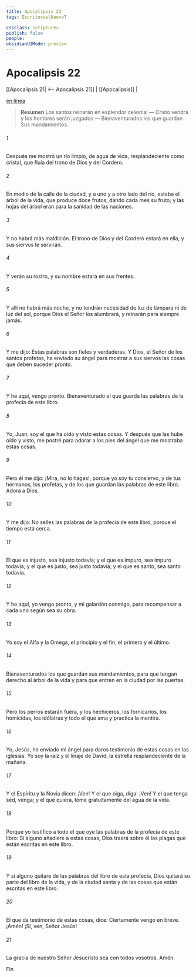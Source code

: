 ```yaml
---
title: Apocalipsis 22
tags: Escrituras\NuevoT

cssclass: scriptures
publish: false
people:
obsidianUIMode: preview
---
```


# Apocalipsis 22
[[Apocalipsis 21| <-- Apocalipsis 21]] | [[Apocalipsis]] |

[en línea](https://churchofjesuschrist.org/study/scriptures/nt/rev/22?lang=spa)

> __Resumen__
Los santos reinarán en esplendor celestial — Cristo vendrá y los hombres serán juzgados — Bienaventurados los que guardan Sus mandamientos.

###### 1 
Después me mostró un río limpio, de agua de vida, resplandeciente como cristal, que fluía del trono de Dios y del Cordero.

###### 2 
En medio de la calle de la ciudad, y a uno y a otro lado del río, estaba el árbol de la vida, que produce doce frutos, dando cada mes su fruto; y las hojas del árbol eran para la sanidad de las naciones.

###### 3 
Y no habrá más maldición. El trono de Dios y del Cordero estará en ella, y sus siervos le servirán.

###### 4 
Y verán su rostro, y su nombre estará en sus frentes.

###### 5 
Y allí no habrá más noche, y no tendrán necesidad de luz de lámpara ni de luz del sol, porque Dios el Señor los alumbrará, y reinarán para siempre jamás.

###### 6 
Y me dijo: Estas palabras son fieles y verdaderas. Y Dios, el Señor de los santos profetas, ha enviado su ángel para mostrar a sus siervos las cosas que deben suceder pronto.

###### 7 
Y he aquí, vengo pronto. Bienaventurado el que guarda las palabras de la profecía de este libro.

###### 8 
Yo, Juan, soy el que ha oído y visto estas cosas. Y después que las hube oído y visto, me postré para adorar a los pies del ángel que me mostraba estas cosas.

###### 9 
Pero él me dijo: ¡Mira, no lo hagas!, porque yo soy tu consiervo, y de tus hermanos, los profetas, y de los que guardan las palabras de este libro. Adora a Dios.

###### 10 
Y me dijo: No selles las palabras de la profecía de este libro, porque el tiempo está cerca.

###### 11 
El que es injusto, sea injusto todavía; y el que es impuro, sea impuro todavía; y el que es justo, sea justo todavía; y el que es santo, sea santo todavía.

###### 12 
Y he aquí, yo vengo pronto, y mi galardón conmigo, para recompensar a cada uno según sea su obra.

###### 13 
Yo soy el Alfa y la Omega, el principio y el fin, el primero y el último.

###### 14 
Bienaventurados los que guardan sus mandamientos, para que tengan derecho al árbol de la vida y para que entren en la ciudad por las puertas.

###### 15 
Pero los perros estarán fuera, y los hechiceros, los fornicarios, los homicidas, los idólatras y todo el que ama y practica la mentira.

###### 16 
Yo, Jesús, he enviado mi ángel para daros testimonio de estas cosas en las iglesias. Yo soy la raíz y el linaje de David, la estrella resplandeciente de la mañana.

###### 17 
Y el Espíritu y la Novia dicen: ¡Ven! Y el que oiga, diga: ¡Ven! Y el que tenga sed, venga; y el que quiera, tome gratuitamente del agua de la vida.

###### 18 
Porque yo testifico a todo el que oye las palabras de la profecía de este libro: Si alguno añadiere a estas cosas, Dios traerá sobre él las plagas que están escritas en este libro.

###### 19 
Y si alguno quitare de las palabras del libro de esta profecía, Dios quitará su parte del libro de la vida, y de la ciudad santa y de las cosas que están escritas en este libro.

###### 20 
El que da testimonio de estas cosas, dice: Ciertamente vengo en breve. ¡Amén! ¡Sí, ven, Señor Jesús!

###### 21 
La gracia de nuestro Señor Jesucristo sea con todos vosotros. Amén.

Fin

